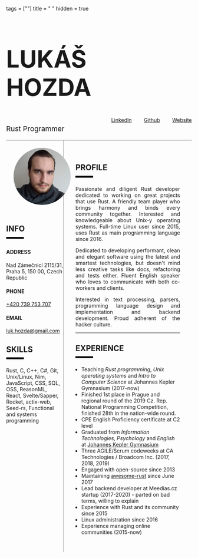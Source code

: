 tags = [""]
title = "  "
hidden = true

<style>
nav {
	display: none;
	width: 0;
}
header {
	display: none;
}
h1 {
	font-size: 4rem;
}
.meta {
	display: none;
}
.cv-box {
	border-top: solid 1px #999;
	width: 100%;
	padding: 0;
	display: flex;
	flex-direction: row;
}
.left {
	margin: 0;
	width: 35%;
	border-right: solid 1px #999;
}
img {
	padding: 1.25rem;
	border-radius: 50%;
}
.underbar {
	border-top: solid 5px #000;
	width: 3rem;
	margin-top: -0.5rem;
	padding-bottom: 0.5rem;
}
.right {
	width: 64%;
	padding: 2rem;
}
.right p {
	text-align: justify;
}
ul {
	margin-left: 1rem;
	padding-left: 0;
}
li {
	margin-left: 0;
	padding-left: 0;
}
</style>

# LUKÁŠ<br>HOZDA

<div style="display: flex; flex-direction: row; justify-content: space-between;">
<p style="font-size: 1.2rem; width: 50%">Rust Programmer</p>
<a href="https://www.linkedin.com/in/lukas-hozda/">LinkedIn</a>
<a href="https://github.com/luciusmagn">Github</a>
<a href="https://mag.wiki">Website</a>
</div>

<section class="cv-box">
<div class="left">
	<img src="/media/me.jpg" alt="my photo">
	<div class="info">
		<h2>INFO</h2>
		<div class="underbar"></div>
		<h4>ADDRESS</h4>
		<p>Nad Zámečnicí 2115/31, Praha 5, 150 00, Czech Republic</p>
		<h4>PHONE</h4>
		<a href="tel:+420-739-753-707">+420 739 753 707</a>
		<h4>EMAIL</h4>
		<a href="mailto:luk.hozda@gmail.com">luk.hozda@gmail.com</a>
		<h2>SKILLS</h2>
		<div class="underbar"></div>
		<p>Rust, C, C++, C#, Git, Unix/Linux, Nim, JavaScript, CSS, SQL, OSS, ReasonML, React, Svelte/Sapper, Rocket, actix-web, Seed-rs, Functional and systems programming</p>
	</div>
</div>
<div class="right">
	<h2>PROFILE</h2>
	<div class="underbar"></div>
	<p>Passionate and diligent Rust developer dedicated to working on great projects that use Rust.
	A friendly team player who brings harmony and binds every community together. Interested and knowledgeable about
	Unix-y operating systems. Full-time Linux user since 2015, uses Rust as main programming language since 2016.</p>
	<p>Dedicated to developing performant, clean and elegant software using the latest and smartest technologies, but
	doesn't mind less creative tasks like docs, refactoring and tests either.
	Fluent English speaker who loves to communicate with both co-workers and clients.</p>
	<p>Interested in text processing, parsers, programming language design and implementation and backend development. Proud adherent of the hacker culture.</p>
	<hr>
	<h2>EXPERIENCE</h2>
	<div class="underbar"></div>
	<ul>
		<li>Teaching <i>Rust programming</i>, <i>Unix operating systems</i> and <i>Intro to Computer Science</i> at Johannes Kepler Gymnasium (2017-now)</li>
		<li>Finished 1st place in Prague and regional round of the 2019 Cz. Rep. National Programming Competition, finished 28th in the nation-wide round.</li>
		<li>CPE English Proficiency certificate at C2 level</li>
		<li>Graduated from <i>Information Technologies, Psychology</i> and <i>English</i> at <a href="https://gjk.cz/">Johannes Kepler Gymnasium</a></li>
		<li>Three AGILE/Scrum codeweeks at CA Technologies / Broadcom Inc. (2017, 2018, 2019)</li>
		<li>Engaged with open-source since 2013</li>
		<li>Maintaining <a href="https://github.com/rust-unofficial/awesome-rust">awesome-rust</a> since June 2017</li>
		<li>Lead backend developer at Meedias.cz startup (2017-2020) - parted on bad terms, willing to explain</li>
		<li>Experience with Rust and its community since 2015</li>
		<li>Linux administration since 2016</li>
		<li>Experience managing online communities (2015-now)</li>
	</ul>
</div>
</section>
